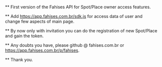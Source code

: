 ** First version of the Fahises API for Spot/Place owner access features.

** Add https://app.fahises.com.br/sdk.js for access data of user and change few aspects of main page.

** By now only with invitation you can do the registration of new Spot/Place and gain the token.

** Any doubts you have, please github @ fahises.com.br or https://app.fahises.com.br/p/fahises.

** Thank you.
